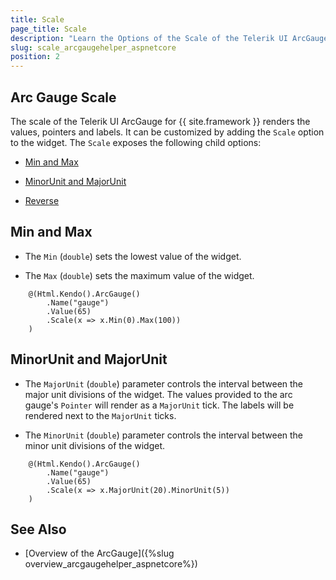 ```yaml
---
title: Scale
page_title: Scale
description: "Learn the Options of the Scale of the Telerik UI ArcGauge HtmlHelper for {{ site.framework }}."
slug: scale_arcgaugehelper_aspnetcore
position: 2
---
```


## Arc Gauge Scale

The scale of the Telerik UI ArcGauge for {{ site.framework }} renders the values, pointers and labels. It can be customized by adding the  `Scale` option to the widget. The `Scale` exposes the following child options:

* [Min and Max](#min-and-max)

* [MinorUnit and MajorUnit](#minorunit-and-majorunit)

* [Reverse](#reverse)

## Min and Max

* The `Min` (`double`) sets the lowest value of the widget.

* The `Max` (`double`) sets the maximum value of the widget.

````CSHTML
    @(Html.Kendo().ArcGauge()
        .Name("gauge")
        .Value(65)
        .Scale(x => x.Min(0).Max(100))
    )
````

## MinorUnit and MajorUnit

* The `MajorUnit` (`double`) parameter controls the interval between the major unit divisions of the widget. The values provided to the arc gauge's `Pointer` will render as a `MajorUnit` tick. The labels will be rendered next to the `MajorUnit` ticks.

* The `MinorUnit` (`double`) parameter controls the interval between the minor unit divisions of the widget.

````CSHTML
    @(Html.Kendo().ArcGauge()
        .Name("gauge")
        .Value(65)
        .Scale(x => x.MajorUnit(20).MinorUnit(5))
    )
````

## See Also

* [Overview of the ArcGauge]({%slug overview_arcgaugehelper_aspnetcore%})